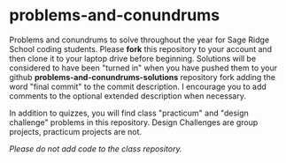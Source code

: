 # problems-and-conundrums
Problems and conundrums to solve throughout the year for Sage Ridge School coding students. Please **fork** this repository to your account and then clone it to your laptop drive before beginning. Solutions will be considered to have been "turned in" when you have pushed them to your github **problems-and-conundrums-solutions** repository fork adding the word "final commit" to the commit description. I encourage you to add comments to the optional extended description when necessary.

In addition to quizzes, you will find class "practicum" and "design challenge" problems in this repository. Design Challenges are group projects, practicum projects are not. 

*Please do not add code to the class repository.*
